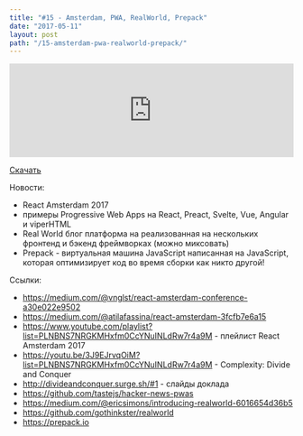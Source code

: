 ```yaml
---
title: "#15 - Amsterdam, PWA, RealWorld, Prepack"
date: "2017-05-11"
layout: post
path: "/15-amsterdam-pwa-realworld-prepack/"
---
```


<iframe width="100%" height="166" scrolling="no" frameborder="no" src="https://w.soundcloud.com/player/?url=https%3A//api.soundcloud.com/tracks/322075095&amp;color=ff5500&amp;auto_play=false&amp;hide_related=false&amp;show_comments=true&amp;show_user=true&amp;show_reposts=false"></iframe>

<a href="https://5minreact.podster.fm/15/download/audio.mp3?download=yes&media=file"><i class="fa fa-download"></i> Скачать</a>

Новости: 
- React Amsterdam 2017
- примеры Progressive Web Apps на React, Preact, Svelte, Vue, Angular и viperHTML
- Real World блог платформа на реализованная на нескольких фронтенд и бэкенд фреймворках (можно миксовать)
- Prepack - виртуальная машина JavaScript написанная на JavaScript, которая оптимизирует код во время сборки как никто другой!

Ссылки:
- https://medium.com/@vnglst/react-amsterdam-conference-a30e022e9502
- https://medium.com/@atilafassina/react-amsterdam-3fcfb7e6a15
- https://www.youtube.com/playlist?list=PLNBNS7NRGKMHxfm0CcYNuINLdRw7r4a9M - плейлист React Amsterdam 2017
- https://youtu.be/3J9EJrvqOiM?list=PLNBNS7NRGKMHxfm0CcYNuINLdRw7r4a9M - Complexity: Divide and Conquer
- http://divideandconquer.surge.sh/#1 - слайды доклада
- https://github.com/tastejs/hacker-news-pwas
- https://medium.com/@ericsimons/introducing-realworld-6016654d36b5
- https://github.com/gothinkster/realworld
- https://prepack.io